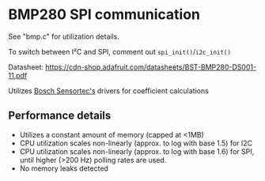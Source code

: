 # BMP280 SPI communication 

See "bmp.c" for utilization details.

To switch between I²C and SPI, comment out `spi_init()`/`i2c_init()`

Datasheet: https://cdn-shop.adafruit.com/datasheets/BST-BMP280-DS001-11.pdf

Utilizes [Bosch Sensortec's](https://github.com/BoschSensortec/BMP280_driver) drivers for coefficient calculations

## Performance details

- Utilizes a constant amount of memory (capped at <1MB)
- CPU utilization scales non-linearly (approx. to log with base 1.5) for I2C
- CPU utilization scales non-linearly (approx. to log with base 1.6) for SPI, until higher (>200 Hz) polling rates are used.
- No memory leaks detected

